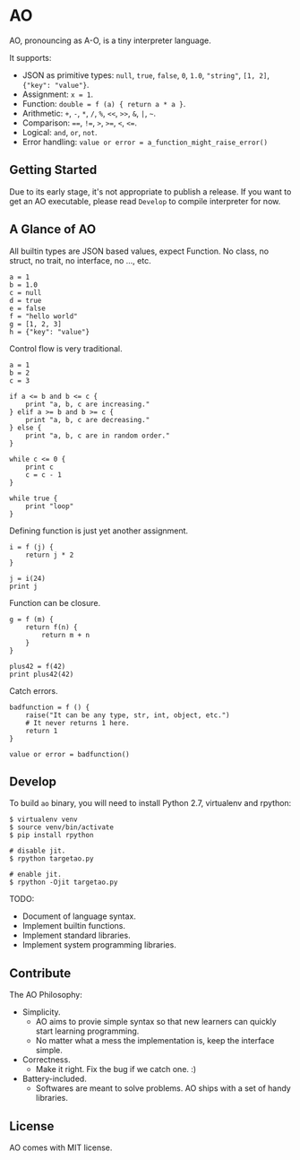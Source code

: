 # AO

AO, pronouncing as A-O, is a tiny interpreter language.

It supports:

* JSON as primitive types: `null`, `true`, `false`, `0`, `1.0`, `"string"`, `[1, 2]`, `{"key": "value"}`.
* Assignment: `x = 1`.
* Function: `double = f (a) { return a * a }`.
* Arithmetic: `+`, `-`, `*`, `/`, `%`, `<<`, `>>`, `&`, `|`, `~`.
* Comparison: `==`, `!=`, `>`, `>=`, `<`, `<=`.
* Logical: `and`, `or`, `not`.
* Error handling: `value or error = a_function_might_raise_error()`

## Getting Started

Due to its early stage, it's not appropriate to publish a release.
If you want to get an AO executable, please read `Develop` to compile interpreter for now.

## A Glance of AO

All builtin types are JSON based values, expect Function.
No class, no struct, no trait, no interface, no ..., etc.

```
a = 1
b = 1.0
c = null
d = true
e = false
f = "hello world"
g = [1, 2, 3]
h = {"key": "value"}
```

Control flow is very traditional.

```
a = 1
b = 2
c = 3

if a <= b and b <= c {
    print "a, b, c are increasing."
} elif a >= b and b >= c {
    print "a, b, c are decreasing."
} else {
    print "a, b, c are in random order."
}

while c <= 0 {
    print c
    c = c - 1
}

while true {
    print "loop"
}
```

Defining function is just yet another assignment.

```
i = f (j) {
    return j * 2
}

j = i(24)
print j
```

Function can be closure.

```
g = f (m) {
    return f(n) {
        return m + n
    }
}

plus42 = f(42)
print plus42(42)
```

Catch errors.

```
badfunction = f () {
    raise("It can be any type, str, int, object, etc.")
    # It never returns 1 here.
    return 1
}

value or error = badfunction()
```

## Develop

To build `ao` binary, you will need to install Python 2.7, virtualenv and rpython:

```
$ virtualenv venv
$ source venv/bin/activate
$ pip install rpython

# disable jit.
$ rpython targetao.py

# enable jit.
$ rpython -Ojit targetao.py
```

TODO:

* Document of language syntax.
* Implement builtin functions.
* Implement standard libraries.
* Implement system programming libraries.

## Contribute

The AO Philosophy:

* Simplicity.
    * AO aims to provie simple syntax so that new learners can quickly start learning programming.
    * No matter what a mess the implementation is, keep the interface simple.
* Correctness.
    * Make it right. Fix the bug if we catch one. :)
* Battery-included.
    * Softwares are meant to solve problems. AO ships with a set of handy libraries.

## License

AO comes with MIT license.
